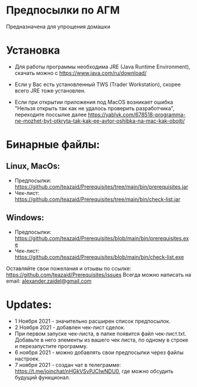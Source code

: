 # Предпосылки по АГМ
Предназначена для упрощения домашки

# Установка
* Для работы программы необходима JRE (Java Runtime Environment), скачать можно с https://www.java.com/ru/download/
* Если у Вас есть установленный TWS (Trader Workstation), скорее всего JRE тоже установлен.

* Если при открытии приложения под MacOS возникает ошибка "Нельзя открыть так как не удалось проверить разработчика", 
переходите поссылке далее https://yablyk.com/678518-programma-ne-mozhet-byt-otkryta-tak-kak-ee-avtor-oshibka-na-mac-kak-obojti/

# Бинарные файлы:
## Linux, MacOs:
* Предпосылки: https://github.com/teazaid/Prerequisites/tree/main/bin/prerequisites.jar
* Чек-лист: https://github.com/teazaid/Prerequisites/tree/main/bin/check-list.jar

## Windows:
* Предпосылки: https://github.com/teazaid/Prerequisites/blob/main/bin/prerequisites.exe
* Чек-лист: https://github.com/teazaid/Prerequisites/blob/main/bin/check-list.exe

Оставляйте свои пожелания и отзывы по ссылке: https://github.com/teazaid/Prerequisites/issues
Всегда можно написать на email: alexander.zaidel@gmail.com

# Updates:
* 1 Ноября 2021 - значительно расширен список предпосылок. 
* 2 Ноября 2021 - добавлен чек-лист сделок.  
* При первом запуске чек-листа, в папке появится файл чек-лист.txt. Добавьте в него элементы из вашего чек листа, по одному в строке и перезапустите программу.
* 6 ноября 2021 - можно добавлять свои предпосылки через файлы настроек.
* 7 ноября 2021 - создан чат в телеграмме: https://t.me/joinchat/nHGkVSvPJCIwNDU0, где можно обсудить будущий функционал.
